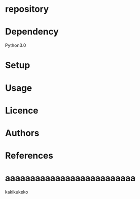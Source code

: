 # repository

# Dependency
Python3.0

# Setup

# Usage

# Licence

# Authors

# References

# aaaaaaaaaaaaaaaaaaaaaaaaaa
kakikukeko
